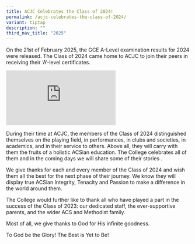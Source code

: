 ```yaml
---
title: ACJC Celebrates the Class of 2024!
permalink: /acjc-celebrates-the-class-of-2024/
variant: tiptap
description: ""
third_nav_title: "2025"
---
```

<p>On the 21st of February 2025, the GCE A-Level examination results for
2024 were released. The Class of 2024 came home to ACJC to join their peers
in receiving their ‘A’-level certificates.</p>
<div class="iframe-wrapper">
<iframe allowfullscreen="true" frameborder="0" src="https://docs.google.com/presentation/d/e/2PACX-1vSYQoQMtlx8i7jMNhF1oip30ygJsR3T9GQ7rJyTpeYKnidKDwfT8ncNAlRjNB1FijrVP-Vb_TkQEJaM/embed?start=false&amp;amp;loop=false&amp;amp;delayms=3000"></iframe>
</div>
<p>During their time at ACJC, the members of the Class of 2024 distinguished
themselves on the playing field, in performances, in clubs and societies,
in academics, and in their service to others. Above all, they will carry
with them the fruits of a holistic ACSian education. The College celebrates
all of them and in the coming days we will share some of their stories
.</p>
<p>We give thanks for each and every member of the Class of 2024 and wish
them all the best for the next phase of their journey. We know they will
display true ACSian Integrity, Tenacity and Passion to make a difference
in the world around them.</p>
<p>The College would further like to thank all who have played a part in
the success of the Class of 2023: our dedicated staff, the ever-supportive
parents, and the wider ACS and Methodist family.</p>
<p>Most of all, we give thanks to God for His infinite goodness.</p>
<p>To God be the Glory! The Best is Yet to Be!</p>
<p>
<br>
</p>